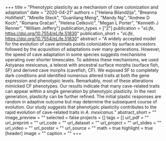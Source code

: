 +++
title = "Phenotypic plasticity as a mechanism of cave colonization and adaptation"
date = "2020-04-21"
authors = ["Helena Bilandžija", "Breanna Hollifield", "Mireille Steck", "Guanliang Meng", "Mandy Ng", "Andrew D Koch", "Romana Gračan", "Helena Ćetković", "Megan L Porter", "Kenneth J Renner", "William Jeffery"]
publication_types = ["2"]
publication = "*eLife*, https://doi.org/10.7554/eLife.51830"
publication_short = "*eLife*, https://doi.org/10.7554/eLife.51830"
abstract = "A widely accepted model for the evolution of cave animals posits colonization by surface ancestors followed by the acquisition of adaptations over many generations. However, the speed of cave adaptation in some species suggests mechanisms operating over shorter timescales. To address these mechanisms, we used Astyanax mexicanus, a teleost with ancestral surface morphs (surface fish, SF) and derived cave morphs (cavefish, CF). We exposed SF to completely dark conditions and identified numerous altered traits at both the gene expression and phenotypic levels. Remarkably, most of these alterations mimicked CF phenotypes. Our results indicate that many cave-related traits can appear within a single generation by phenotypic plasticity. In the next generation, plasticity can be further refined. The initial plastic responses are random in adaptive outcome but may determine the subsequent course of evolution. Our study suggests that phenotypic plasticity contributes to the rapid evolution of cave-related traits in *A. mexicanus.*"
abstract_short = ""
image_preview = ""
selected = false
projects = []
tags = []
url_pdf = ""
url_preprint = ""
url_code = ""
url_dataset = ""
url_project = ""
url_slides = ""
url_video = ""
url_poster = ""
url_source = ""
math = true
highlight = true
[header]
image = ""
caption = ""
+++